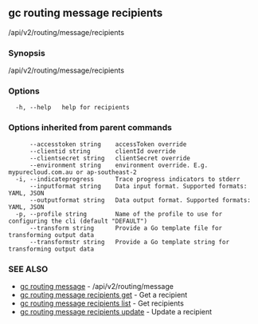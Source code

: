 ## gc routing message recipients

/api/v2/routing/message/recipients

### Synopsis

/api/v2/routing/message/recipients

### Options

```
  -h, --help   help for recipients
```

### Options inherited from parent commands

```
      --accesstoken string    accessToken override
      --clientid string       clientId override
      --clientsecret string   clientSecret override
      --environment string    environment override. E.g. mypurecloud.com.au or ap-southeast-2
  -i, --indicateprogress      Trace progress indicators to stderr
      --inputformat string    Data input format. Supported formats: YAML, JSON
      --outputformat string   Data output format. Supported formats: YAML, JSON
  -p, --profile string        Name of the profile to use for configuring the cli (default "DEFAULT")
      --transform string      Provide a Go template file for transforming output data
      --transformstr string   Provide a Go template string for transforming output data
```

### SEE ALSO

* [gc routing message](gc_routing_message.html)	 - /api/v2/routing/message
* [gc routing message recipients get](gc_routing_message_recipients_get.html)	 - Get a recipient
* [gc routing message recipients list](gc_routing_message_recipients_list.html)	 - Get recipients
* [gc routing message recipients update](gc_routing_message_recipients_update.html)	 - Update a recipient


